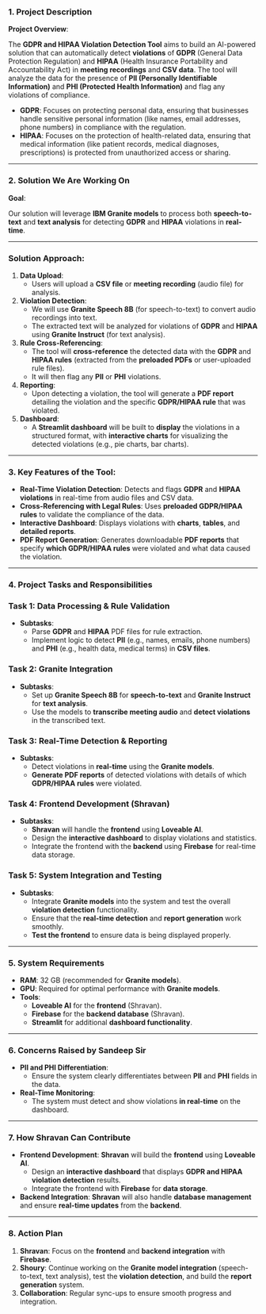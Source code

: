 ### **1. Project Description**

**Project Overview**:

The **GDPR and HIPAA Violation Detection Tool** aims to build an AI-powered solution that can automatically detect **violations** of **GDPR** (General Data Protection Regulation) and **HIPAA** (Health Insurance Portability and Accountability Act) in **meeting recordings** and **CSV data**. The tool will analyze the data for the presence of **PII (Personally Identifiable Information)** and **PHI (Protected Health Information)** and flag any violations of compliance.

- **GDPR**: Focuses on protecting personal data, ensuring that businesses handle sensitive personal information (like names, email addresses, phone numbers) in compliance with the regulation.
- **HIPAA**: Focuses on the protection of health-related data, ensuring that medical information (like patient records, medical diagnoses, prescriptions) is protected from unauthorized access or sharing.

---

### **2. Solution We Are Working On**

**Goal**:

Our solution will leverage **IBM Granite models** to process both **speech-to-text** and **text analysis** for detecting **GDPR** and **HIPAA** violations in **real-time**.

---

### **Solution Approach:**

1. **Data Upload**:
   - Users will upload a **CSV file** or **meeting recording** (audio file) for analysis.
2. **Violation Detection**:
   - We will use **Granite Speech 8B** (for speech-to-text) to convert audio recordings into text.
   - The extracted text will be analyzed for violations of **GDPR** and **HIPAA** using **Granite Instruct** (for text analysis).
3. **Rule Cross-Referencing**:
   - The tool will **cross-reference** the detected data with the **GDPR** and **HIPAA rules** (extracted from the **preloaded PDFs** or user-uploaded rule files).
   - It will then flag any **PII** or **PHI** violations.
4. **Reporting**:
   - Upon detecting a violation, the tool will generate a **PDF report** detailing the violation and the specific **GDPR/HIPAA rule** that was violated.
5. **Dashboard**:
   - A **Streamlit dashboard** will be built to **display** the violations in a structured format, with **interactive charts** for visualizing the detected violations (e.g., pie charts, bar charts).

---

### **3. Key Features of the Tool**:

- **Real-Time Violation Detection**: Detects and flags **GDPR** and **HIPAA violations** in real-time from audio files and CSV data.
- **Cross-Referencing with Legal Rules**: Uses **preloaded GDPR/HIPAA rules** to validate the compliance of the data.
- **Interactive Dashboard**: Displays violations with **charts**, **tables**, and **detailed reports**.
- **PDF Report Generation**: Generates downloadable **PDF reports** that specify **which GDPR/HIPAA rules** were violated and what data caused the violation.

---

### **4. Project Tasks and Responsibilities**

### **Task 1: Data Processing & Rule Validation**

- **Subtasks**:
  - Parse **GDPR** and **HIPAA** PDF files for rule extraction.
  - Implement logic to detect **PII** (e.g., names, emails, phone numbers) and **PHI** (e.g., health data, medical terms) in **CSV files**.

### **Task 2: Granite Integration**

- **Subtasks**:
  - Set up **Granite Speech 8B** for **speech-to-text** and **Granite Instruct** for **text analysis**.
  - Use the models to **transcribe meeting audio** and **detect violations** in the transcribed text.

### **Task 3: Real-Time Detection & Reporting**

- **Subtasks**:
  - Detect violations in **real-time** using the **Granite models**.
  - **Generate PDF reports** of detected violations with details of which **GDPR/HIPAA rules** were violated.

### **Task 4: Frontend Development (Shravan)**

- **Subtasks**:
  - **Shravan** will handle the **frontend** using **Loveable AI**.
  - Design the **interactive dashboard** to display violations and statistics.
  - Integrate the frontend with the **backend** using **Firebase** for real-time data storage.

### **Task 5: System Integration and Testing**

- **Subtasks**:
  - Integrate **Granite models** into the system and test the overall **violation detection** functionality.
  - Ensure that the **real-time detection** and **report generation** work smoothly.
  - **Test the frontend** to ensure data is being displayed properly.

---

### **5. System Requirements**

- **RAM**: 32 GB (recommended for **Granite models**).
- **GPU**: Required for optimal performance with **Granite models**.
- **Tools**:
  - **Loveable AI** for the **frontend** (Shravan).
  - **Firebase** for the **backend database** (Shravan).
  - **Streamlit** for additional **dashboard functionality**.

---

### **6. Concerns Raised by Sandeep Sir**

- **PII and PHI Differentiation**:
  - Ensure the system clearly differentiates between **PII** and **PHI** fields in the data.
- **Real-Time Monitoring**:
  - The system must detect and show violations **in real-time** on the dashboard.

---

### **7. How Shravan Can Contribute**

- **Frontend Development**: **Shravan** will build the **frontend** using **Loveable AI**.
  - Design an **interactive dashboard** that displays **GDPR and HIPAA violation detection** results.
  - Integrate the frontend with **Firebase** for **data storage**.
- **Backend Integration**: **Shravan** will also handle **database management** and ensure **real-time updates** from the **backend**.

---

### **8. Action Plan**

1. **Shravan**: Focus on the **frontend** and **backend integration** with **Firebase**.
2. **Shoury**: Continue working on the **Granite model integration** (speech-to-text, text analysis), test the **violation detection**, and build the **report generation** system.
3. **Collaboration**: Regular sync-ups to ensure smooth progress and integration.
